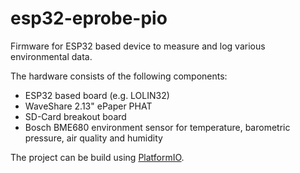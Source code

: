 # esp32-eprobe-pio
Firmware for ESP32 based device to measure and log various environmental data.

The hardware consists of the following components:
* ESP32 based board (e.g. LOLIN32)
* WaveShare 2.13" ePaper PHAT
* SD-Card breakout board
* Bosch BME680 environment sensor for temperature, barometric pressure, air quality and humidity

The project can be build using [PlatformIO](http://platformio.org).
